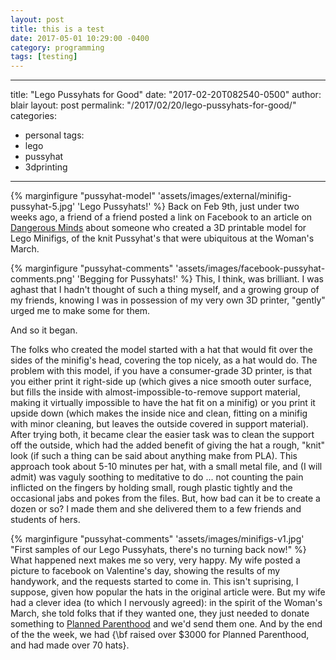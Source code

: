 ```yaml
---
layout: post
title: this is a test
date: 2017-05-01 10:29:00 -0400
category: programming
tags: [testing]
---
```


---
title: "Lego Pussyhats for Good" 
date: "2017-02-20T082540-0500" 
author: blair
layout: post
permalink: "/2017/02/20/lego-pussyhats-for-good/"
categories:
- personal
tags:
- lego
- pussyhat
- 3dprinting
---

{% marginfigure "pussyhat-model" 'assets/images/external/minifig-pussyhat-5.jpg' 'Lego Pussyhats!' %} 
Back on Feb 9th, just under two weeks ago, a friend of a friend posted a link on Facebook to an article on [Dangerous Minds](http://dangerousminds.net/comments/complete_your_lego_womens_march_with_pink_pussyhats)
about someone who created a 3D printable model for Lego Minifigs, of the knit Pussyhat's that were ubiquitous at the Woman's March.

{% marginfigure "pussyhat-comments" 'assets/images/facebook-pussyhat-comments.png' 'Begging for Pussyhats!' %} 
This, I think, was brilliant.  I was aghast that I hadn't thought of such a thing myself, and a growing group of my friends, knowing I was in possession of my very own 3D printer, "gently" urged me to make some for them.

And so it began.

The folks who created the model started with a hat that would fit over the sides of the minifig's head, covering the top nicely, as a hat would do.  The problem with this model, if you have a consumer-grade 3D printer, is that you either print it right-side up (which gives a nice smooth outer surface, but fills the inside with almost-impossible-to-remove support material, making it virtually impossible to have the hat fit on a minifig) or you print it upside down (which makes the inside nice and clean, fitting on a minifig with minor cleaning, but leaves the outside covered in support material).  After trying both, it became clear the easier task was to clean the support off the outside, which had the added benefit of giving the hat a rough, "knit" look (if such a thing can be said about anything make from PLA).  This approach took about 5-10 minutes per hat, with a small metal file, and (I will admit) was vaguly soothing to meditative to do ... not counting the pain inflicted on the fingers by holding small, rough plastic tightly and the occasional jabs and pokes from the files. But, how bad can it be to create a dozen or so?  I made them and she delivered them to a few friends and students of hers.

{% marginfigure "pussyhat-comments" 'assets/images/minifigs-v1.jpg' "First samples of our Lego Pussyhats, there's no turning back now!" %} 
What happened next makes me so very, very happy.  My wife posted a picture to facebook on Valentine's day, showing the results of my handywork, and the requests started to come in. This isn't suprising, I suppose, given how popular the hats in the original article were. But my wife had a clever idea (to which I nervously agreed): in the spirit of the Woman's March, she told folks that if they wanted one, they just needed to donate something to [Planned Parenthood]() and we'd send them one.  And by the end of the the week, we had {\bf raised over $3000 for Planned Parenthood, and had made over 70 hats}.


   

